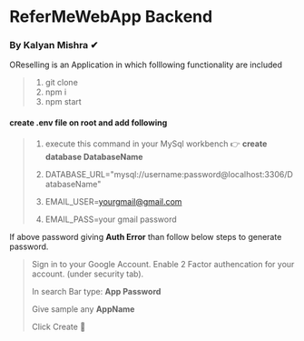 # ReferMeWebApp Backend

### By Kalyan Mishra ✔

OReselling is an Application in which folllowing functionality are included<br>
> 1. git clone
> 2. npm i
> 3. npm start


#### create .env file on root and add following

> 1. execute this command in your MySql workbench 👉 <strong>create database DatabaseName</strong>
>
> 2. DATABASE_URL="mysql://username:password@localhost:3306/DatabaseName"
> 3. EMAIL_USER=yourgmail@gmail.com
> 4. EMAIL_PASS=your gmail password
 

 
<p>If above password giving <strong>Auth Error</strong> than follow below steps to generate password.</p>
  
>  Sign in to your Google Account.
>  Enable 2 Factor authencation for your account. (under security tab).
>   <p>In search Bar type: <strong>App Password</strong> </p>
>   Give sample any <strong>AppName</strong> </p>
>   Click Create 🥂</p>
